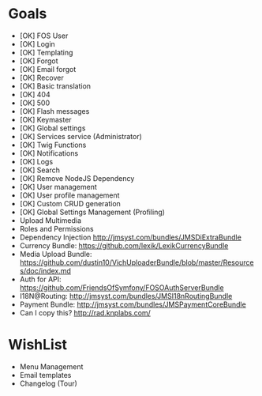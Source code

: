 Goals
=======

* [OK] FOS User
* [OK] Login
* [OK] Templating
* [OK] Forgot
* [OK] Email forgot
* [OK] Recover
* [OK] Basic translation
* [OK] 404
* [OK] 500
* [OK] Flash messages
* [OK] Keymaster
* [OK] Global settings
* [OK] Services service (Administrator)
* [OK] Twig Functions
* [OK] Notifications
* [OK] Logs
* [OK] Search
* [OK] Remove NodeJS Dependency
* [OK] User management
* [OK] User profile management
* [OK] Custom CRUD generation
* [OK] Global Settings Management (Profiling)
* Upload Multimedia
* Roles and Permissions
* Dependency Injection http://jmsyst.com/bundles/JMSDiExtraBundle
* Currency Bundle: https://github.com/lexik/LexikCurrencyBundle
* Media Upload Bundle: https://github.com/dustin10/VichUploaderBundle/blob/master/Resources/doc/index.md
* Auth for API: https://github.com/FriendsOfSymfony/FOSOAuthServerBundle
* I18N@Routing: http://jmsyst.com/bundles/JMSI18nRoutingBundle
* Payment Bundle: http://jmsyst.com/bundles/JMSPaymentCoreBundle
* Can I copy this? http://rad.knplabs.com/

WishList
========

* Menu Management
* Email templates
* Changelog (Tour)